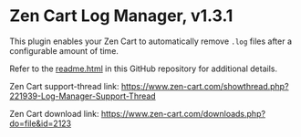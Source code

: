 # Zen Cart Log Manager, v1.3.1
This plugin enables your Zen Cart to automatically remove `.log` files after a configurable amount of time.

Refer to the [readme.html](https://htmlpreview.github.io/?https://github.com/lat9/log_manager/blob/master/readme.html) in this GitHub repository for additional details.

Zen Cart support-thread link: https://www.zen-cart.com/showthread.php?221939-Log-Manager-Support-Thread

Zen Cart download link: https://www.zen-cart.com/downloads.php?do=file&id=2123
